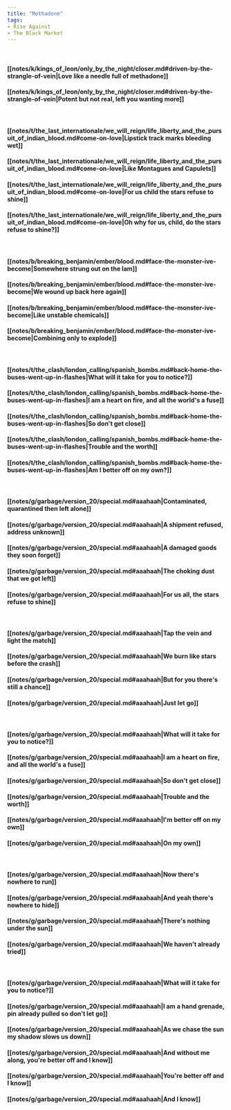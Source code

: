 ```yaml
---
title: "Methadone"
tags:
- Rise Against
- The Black Market
---
```

&nbsp;
#### [[notes/k/kings_of_leon/only_by_the_night/closer.md#driven-by-the-strangle-of-vein|Love like a needle full of methadone]]
#### [[notes/k/kings_of_leon/only_by_the_night/closer.md#driven-by-the-strangle-of-vein|Potent but not real, left you wanting more]]
&nbsp;
#### [[notes/t/the_last_internationale/we_will_reign/life_liberty_and_the_pursuit_of_indian_blood.md#come-on-love|Lipstick track marks bleeding wet]]
#### [[notes/t/the_last_internationale/we_will_reign/life_liberty_and_the_pursuit_of_indian_blood.md#come-on-love|Like Montagues and Capulets]]
#### [[notes/t/the_last_internationale/we_will_reign/life_liberty_and_the_pursuit_of_indian_blood.md#come-on-love|For us child the stars refuse to shine]]
#### [[notes/t/the_last_internationale/we_will_reign/life_liberty_and_the_pursuit_of_indian_blood.md#come-on-love|Oh why for us, child, do the stars refuse to shine?]]
&nbsp;
#### [[notes/b/breaking_benjamin/ember/blood.md#face-the-monster-ive-become|Somewhere strung out on the lam]]
#### [[notes/b/breaking_benjamin/ember/blood.md#face-the-monster-ive-become|We wound up back here again]]
#### [[notes/b/breaking_benjamin/ember/blood.md#face-the-monster-ive-become|Like unstable chemicals]]
#### [[notes/b/breaking_benjamin/ember/blood.md#face-the-monster-ive-become|Combining only to explode]]
&nbsp;
#### [[notes/t/the_clash/london_calling/spanish_bombs.md#back-home-the-buses-went-up-in-flashes|What will it take for you to notice?]]
#### [[notes/t/the_clash/london_calling/spanish_bombs.md#back-home-the-buses-went-up-in-flashes|I am a heart on fire, and all the world's a fuse]]
#### [[notes/t/the_clash/london_calling/spanish_bombs.md#back-home-the-buses-went-up-in-flashes|So don't get close]]
#### [[notes/t/the_clash/london_calling/spanish_bombs.md#back-home-the-buses-went-up-in-flashes|Trouble and the worth]]
#### [[notes/t/the_clash/london_calling/spanish_bombs.md#back-home-the-buses-went-up-in-flashes|Am I better off on my own?]]
&nbsp;
#### [[notes/g/garbage/version_20/special.md#aaahaah|Contaminated, quarantined then left alone]]
#### [[notes/g/garbage/version_20/special.md#aaahaah|A shipment refused, address unknown]]
#### [[notes/g/garbage/version_20/special.md#aaahaah|A damaged goods they soon forget]]
#### [[notes/g/garbage/version_20/special.md#aaahaah|The choking dust that we got left]]
#### [[notes/g/garbage/version_20/special.md#aaahaah|For us all, the stars refuse to shine]]
&nbsp;
#### [[notes/g/garbage/version_20/special.md#aaahaah|Tap the vein and light the match]]
#### [[notes/g/garbage/version_20/special.md#aaahaah|We burn like stars before the crash]]
#### [[notes/g/garbage/version_20/special.md#aaahaah|But for you there's still a chance]]
#### [[notes/g/garbage/version_20/special.md#aaahaah|Just let go]]
&nbsp;
#### [[notes/g/garbage/version_20/special.md#aaahaah|What will it take for you to notice?]]
#### [[notes/g/garbage/version_20/special.md#aaahaah|I am a heart on fire, and all the world's a fuse]]
#### [[notes/g/garbage/version_20/special.md#aaahaah|So don't get close]]
#### [[notes/g/garbage/version_20/special.md#aaahaah|Trouble and the worth]]
#### [[notes/g/garbage/version_20/special.md#aaahaah|I'm better off on my own]]
#### [[notes/g/garbage/version_20/special.md#aaahaah|On my own]]
&nbsp;
#### [[notes/g/garbage/version_20/special.md#aaahaah|Now there's nowhere to run]]
#### [[notes/g/garbage/version_20/special.md#aaahaah|And yeah there's nowhere to hide]]
#### [[notes/g/garbage/version_20/special.md#aaahaah|There's nothing under the sun]]
#### [[notes/g/garbage/version_20/special.md#aaahaah|We haven't already tried]]
&nbsp;
#### [[notes/g/garbage/version_20/special.md#aaahaah|What will it take for you to notice?]]
#### [[notes/g/garbage/version_20/special.md#aaahaah|I am a hand grenade, pin already pulled so don't let go]]
#### [[notes/g/garbage/version_20/special.md#aaahaah|As we chase the sun my shadow slows us down]]
#### [[notes/g/garbage/version_20/special.md#aaahaah|And without me along, you're better off and I know]]
#### [[notes/g/garbage/version_20/special.md#aaahaah|You're better off and I know]]
#### [[notes/g/garbage/version_20/special.md#aaahaah|And I know]]
